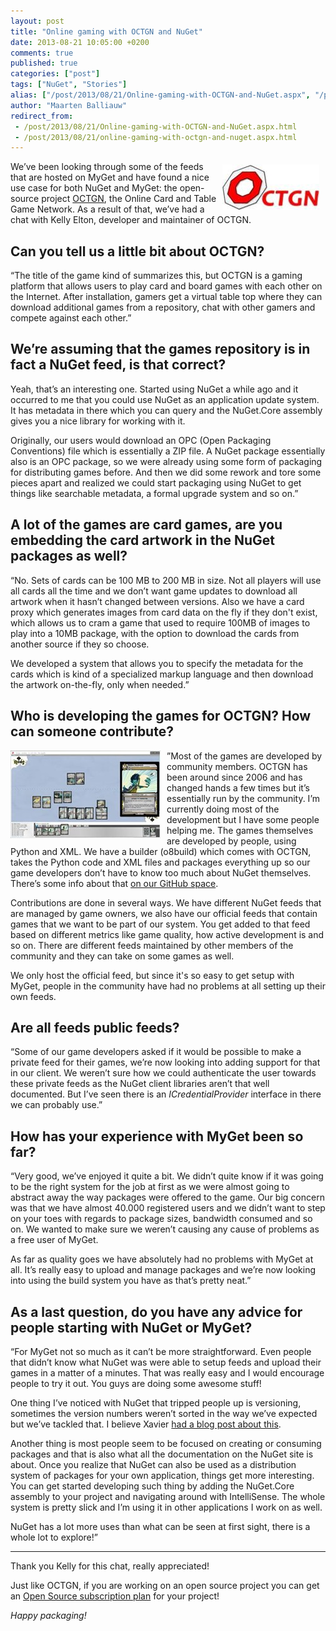 ```yaml
---
layout: post
title: "Online gaming with OCTGN and NuGet"
date: 2013-08-21 10:05:00 +0200
comments: true
published: true
categories: ["post"]
tags: ["NuGet", "Stories"]
alias: ["/post/2013/08/21/Online-gaming-with-OCTGN-and-NuGet.aspx", "/post/2013/08/21/online-gaming-with-octgn-and-nuget.aspx"]
author: "Maarten Balliauw"
redirect_from:
 - /post/2013/08/21/Online-gaming-with-OCTGN-and-NuGet.aspx.html
 - /post/2013/08/21/online-gaming-with-octgn-and-nuget.aspx.html
---
```


<p><a href="http://octgn.net"><img title="OCTGN online card and table game network" style="border-top: 0px; border-right: 0px; background-image: none; border-bottom: 0px; float: right; padding-top: 0px; padding-left: 0px; margin: 5px 10px 5px 5px; border-left: 0px; display: inline; padding-right: 0px" border="0" alt="OCTGN online card and table game network" align="right" src="/images/clip_image002.jpg" width="155" height="73" /></a>We’ve been looking through some of the feeds that are hosted on MyGet and have found a nice use case for both NuGet and MyGet: the open-source project <a href="http://octgn.net/">OCTGN</a>, the Online Card and Table Game Network. As a result of that, we’ve had a chat with Kelly Elton, developer and maintainer of OCTGN.</p>  <h2>Can you tell us a little bit about OCTGN?</h2>  <p>“The title of the game kind of summarizes this, but OCTGN is a gaming platform that allows users to play card and board games with each other on the Internet. After installation, gamers get a virtual table top where they can download additional games from a repository, chat with other gamers and compete against each other.”</p>  <h2>We’re assuming that the games repository is in fact a NuGet feed, is that correct?</h2>  <p>Yeah, that’s an interesting one. Started using NuGet a while ago and it occurred to me that you could use NuGet as an application update system. It has metadata in there which you can query and the NuGet.Core assembly gives you a nice library for working with it.</p>  <p>Originally, our users would download an OPC (Open Packaging Conventions) file which is essentially a ZIP file. A NuGet package essentially also is an OPC package, so we were already using some form of packaging for distributing games before. And then we did some rework and tore some pieces apart and realized we could start packaging using NuGet to get things like searchable metadata, a formal upgrade system and so on.”</p>  <h2>A lot of the games are card games, are you embedding the card artwork in the NuGet packages as well?</h2>  <p>“No. Sets of cards can be 100 MB to 200 MB in size. Not all players will use all cards all the time and we don’t want game updates to download all artwork when it hasn’t changed between versions. Also we have a card proxy which generates images from card data on the fly if they don't exist, which allows us to cram a game that used to require 100MB of images to play into a 10MB package, with the option to download the cards from another source if they so choose.</p>  <p>We developed a system that allows you to specify the metadata for the cards which is kind of a specialized markup language and then download the artwork on-the-fly, only when needed.” </p>  <h2>Who is developing the games for OCTGN? How can someone contribute?</h2>  <p><a href="/images/clip_image004.jpg"><img title="In-game screenshot" style="border-top: 0px; border-right: 0px; background-image: none; border-bottom: 0px; float: left; padding-top: 0px; padding-left: 0px; margin: 0px 10px 0px 0px; border-left: 0px; display: inline; padding-right: 0px" border="0" alt="In-game screenshot" align="left" src="/images/clip_image004_thumb.jpg" width="240" height="140" /></a>”Most of the games are developed by community members. OCTGN has been around since 2006 and has changed hands a few times but it’s essentially run by the community. I’m currently doing most of the development but I have some people helping me. The games themselves are developed by people, using Python and XML. We have a builder (o8build) which comes with OCTGN, takes the Python code and XML files and packages everything up so our game developers don’t have to know too much about NuGet themselves. There’s some info about that <a href="https://github.com/kellyelton/OCTGN/blob/master/HACK.md">on our GitHub space</a>.</p>  <p>Contributions are done in several ways. We have different NuGet feeds that are managed by game owners, we also have our official feeds that contain games that we want to be part of our system. You get added to that feed based on different metrics like game quality, how active development is and so on. There are different feeds maintained by other members of the community and they can take on some games as well.</p>  <p>We only host the official feed, but since it's so easy to get setup with MyGet, people in the community have had no problems at all setting up their own feeds.</p>  <h2>Are all feeds public feeds?</h2>  <p>“Some of our game developers asked if it would be possible to make a private feed for their games, we’re now looking into adding support for that in our client. We weren’t sure how we could authenticate the user towards these private feeds as the NuGet client libraries aren’t that well documented. But I’ve seen there is an <i>ICredentialProvider</i> interface in there we can probably use.”</p>  <h2>How has your experience with MyGet been so far?</h2>  <p>“Very good, we’ve enjoyed it quite a bit. We didn’t quite know if it was going to be the right system for the job at first as we were almost going to abstract away the way packages were offered to the game. Our big concern was that we have almost 40.000 registered users and we didn’t want to step on your toes with regards to package sizes, bandwidth consumed and so on. We wanted to make sure we weren’t causing any cause of problems as a free user of MyGet.</p>  <p>As far as quality goes we have absolutely had no problems with MyGet at all. It’s really easy to upload and manage packages and we’re now looking into using the build system you have as that’s pretty neat.”</p>  <h2>As a last question, do you have any advice for people starting with NuGet or MyGet?</h2>  <p>“For MyGet not so much as it can’t be more straightforward. Even people that didn’t know what NuGet was were able to setup feeds and upload their games in a matter of a minutes. That was really easy and I would encourage people to try it out. You guys are doing some awesome stuff!</p>  <p>One thing I’ve noticed with NuGet that tripped people up is versioning, sometimes the version numbers weren’t sorted in the way we’ve expected but we’ve tackled that. I believe Xavier <a href="http://www.xavierdecoster.com/semantic-versioning-auto-incremented-nuget-package-versions">had a blog post about this</a>.</p>  <p>Another thing is most people seem to be focused on creating or consuming packages and that is also what all the documentation on the NuGet site is about. Once you realize that NuGet can also be used as a distribution system of packages for your own application, things get more interesting. You can get started developing such thing by adding the NuGet.Core assembly to your project and navigating around with IntelliSense. The whole system is pretty slick and I’m using it in other applications I work on as well.</p>  <p>NuGet has a lot more uses than what can be seen at first sight, there is a whole lot to explore!”</p>  <hr />  <p>Thank you Kelly for this chat, really appreciated!</p>  <p>Just like OCTGN, if you are working on an open source project you can get an <a href="http://www.myget.org/opensource">Open Source subscription plan</a> for your project!</p>  <p><i>Happy packaging!</i></p>



